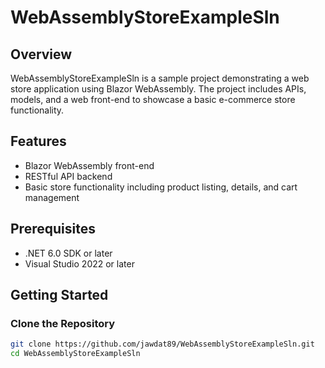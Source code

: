 # WebAssemblyStoreExampleSln

## Overview

WebAssemblyStoreExampleSln is a sample project demonstrating a web store application using Blazor WebAssembly. The project includes APIs, models, and a web front-end to showcase a basic e-commerce store functionality.

## Features

- Blazor WebAssembly front-end
- RESTful API backend
- Basic store functionality including product listing, details, and cart management

## Prerequisites

- .NET 6.0 SDK or later
- Visual Studio 2022 or later

## Getting Started

### Clone the Repository

```bash
git clone https://github.com/jawdat89/WebAssemblyStoreExampleSln.git
cd WebAssemblyStoreExampleSln
```
